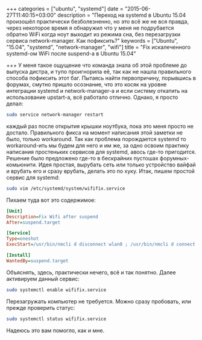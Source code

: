 +++
categories = ["ubuntu", "systemd"]
date = "2015-06-27T11:40:15+03:00"
description = "Переход на systemd в Ubuntu 15.04 произошёл практически безболезненно, но это всё же не вся правда, через некоторое время я обнаружил что у меня не подрубается обратно WiFi когда ноут выходит из режима сна, без перезагрузки сервиса network-manager. Как пофиксить?"
keywords = ["Ubuntu", "15.04", "systemd", "network-manager", "wifi"]
title = "Fix искалеченного systemd-ом WiFi после suspend-а в Ubuntu 15.04"

+++
У меня такое ощущение что команда знала об этой проблеме до выпуска дистра, и тупо проигнорила её, так как не нашла правильного способа пофиксить этот баг. Пытаясь найти первопричину, порывшись в форумах, смутно пришло осознание, что это косяк на уровне интеграции systemd и network-manager-а и если систему откатить на использование upstart-а, всё работало отлично. Однако, я просто делал:
``` bash
sudo service network-manager restart
```
каждый раз после открытия крышки ноутбука, пока это меня просто не достало. Правильного фикса на момент написания этой заметки не было, только workaround. Так как проблема порождается systemd то workaround-ить мы будем для него и им же, за одно освоим практику написания простеньких сервисов для systemd, авось где-то пригодится. Решение было предложено где-то в бескрайних пустошах форумных-комьюнити. Идея простая, вырубать сеть или только устройство вайфай и врубать его и сразу врубать, делать это по хуку. Итак, пишем простой сервис для systemd:
``` bash
sudo vim /etc/systemd/system/wififix.service
```
Пихаем туда вот это содержимое:
``` ini
[Unit]
Description=Fix Wifi after suspend
After=suspend.target

[Service]
Type=oneshot
ExecStart=/usr/bin/nmcli d disconnect wlan0 ; /usr/bin/nmcli d connect wlan0

[Install]
WantedBy=suspend.target
```
Объяснять, здесь, практически нечего, всё и так понятно. Далее активируем данный сервис:
``` bash
sudo systemctl enable wififix.service
```
Перезагружать компьютер не требуется. Можно сразу пробовать, или прежде проверить статус:
``` bash
sudo systemctl status wififix.service
```
Надеюсь это вам помогло, как и мне.
